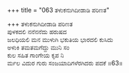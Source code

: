 +++
title = "063 ತಳುಕನುಗಿದೀಡಾಡಿ ಪರಿಣತ"

+++
ತಳುಕನುಗಿದೀಡಾಡಿ ಪರಿಣತ   
ಪುಳಕದಲಿ ನನೆನನೆದು ಹರುಷದ   
ಜಲಧಿಯಲಿ ಮನ ಮುಳುಗಿ ಭಕುತಿಯ ಭಾರದಲಿ ಕುಸಿದು   
ಅಳುಕಿ ತಮತಮಗೆದ್ದು ಮುನಿ ಸಂ   
ಕುಲ ಸಹಿತ ಗಾಂಗೇಯ ಕೃಪ ನಿ   
ರ್ಮಲ ವಿದುರ ಗುರು ಸಂಜಯಾದಿಗಳೆರಗಿದರು ಪದಕೆ    ॥63॥
